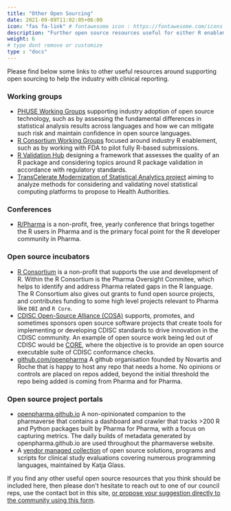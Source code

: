 ```yaml
---
title: "Other Open Sourcing"
date: 2021-09-09T11:02:05+06:00
icon: "fas fa-link" # fontawesome icon : https://fontawesome.com/icons
description: "Further open source resources useful for either R enablement or beyond."
weight: 6
# type dont remove or customize
type : "docs"
---
```


Please find below some links to other useful resources around supporting open sourcing to help the industry with clinical reporting.

### Working groups

* [PHUSE Working Groups](https://advance.phuse.global/pages/viewpage.action?pageId=327777) supporting industry adoption of open source technology, such as by assessing the fundamental differences in statistical analysis results across languages and how we can mitigate such risk and maintain confidence in open source languages.
* [R Consortium Working Groups](https://www.r-consortium.org/projects/isc-working-groups) focused around industry R enablement, such as by working with FDA to pilot fully R-based submissions. 
* [R Validation Hub](https://www.pharmar.org/) designing a framework that assesses the quality of an R package and considering topics around R package validation in accordance with regulatory standards.
* [TransCelerate Modernization of Statistical Analytics project](https://www.transceleratebiopharmainc.com/initiatives/modernization-statistical-analytics/) aiming to analyze methods for considering and validating novel statistical computing platforms to propose to Health Authorities.

### Conferences

* [R/Pharma](Rinpharma.com) is a non-profit, free, yearly conference that brings together the R users in Pharma and is the primary focal point for the R developer community in Pharma.

### Open source incubators

* [R Consortium](https://www.r-consortium.org/) is a non-profit that supports the use and development of R. Within the R Consortium is the Pharma Oversight Commitee, which helps to identify and address Pharma related gaps in the R language. The R Consortium also gives out grants to fund open source projects, and contributes funding to some high level projects relevant to Pharma like `DBI` and `R Core`.
* [CDISC Open-Source Alliance (COSA)](https://cosa.cdisc.org/) supports, promotes, and sometimes sponsors open source software projects that create tools for implementing or developing CDISC standards to drive innovation in the CDISC community. An example of open source work being led out of CDISC would be [CORE](https://www.cdisc.org/core), where the objective is to provide an open source executable suite of CDISC conformance checks.
* [github.com/openpharma](https://github.com/openpharma) A github organisation founded by Novartis and Roche that is happy to host any repo that needs a home. No opinions or controls are placed on repos added, beyond the initial threshold the repo being added is coming from Pharma and for Pharma. 

### Open source project portals

* [openpharma.github.io](https://openpharma.github.io) A non-opinionated companion to the pharmaverse that contains a dashboard and crawler that tracks >200 R and Python packages built by Pharma for Pharma, with a focus on capturing metrics. The daily builds of metadata generated by openpharma.github.io are used throughout the pharmaverse website.
* A [vendor managed collection](https://www.glacon.eu/portal/overviewVisual.html) of open source solutions, programs and scripts for clinical study evaluations covering numerous programming languages, maintained by Katja Glass.

If you find any other useful open source resources that you think should be included here, then please don't hesitate to reach out to one of our council reps, use the contact bot in this site, [or propose your suggestion directly to the community using this form](https://github.com/pharmaverse/pharmaverse/issues/new?assignees=&labels=enhancement&template=idea.md&title=%5BIdea+-+add+title+here%5D).
